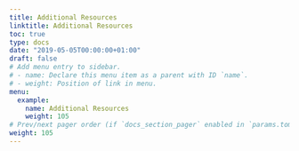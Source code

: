 ```yaml
---
title: Additional Resources
linktitle: Additional Resources
toc: true
type: docs
date: "2019-05-05T00:00:00+01:00"
draft: false
# Add menu entry to sidebar.
# - name: Declare this menu item as a parent with ID `name`.
# - weight: Position of link in menu.
menu:
  example:
    name: Additional Resources
    weight: 105
# Prev/next pager order (if `docs_section_pager` enabled in `params.toml`)
weight: 105
---
```


